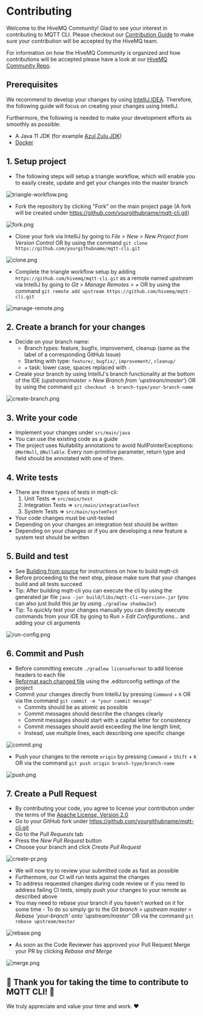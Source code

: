 # Contributing

Welcome to the HiveMQ Community!
Glad to see your interest in contributing to MQTT CLI.
Please checkout our [Contribution Guide](https://github.com/hivemq/hivemq-community/blob/master/CONTRIBUTING.adoc) to
make sure your contribution will be accepted by the HiveMQ team.

For information on how the HiveMQ Community is organized and how contributions will be accepted please have a look at
our [HiveMQ Community Repo](https://github.com/hivemq/hivemq-community).

## Prerequisites

We recommend to develop your changes by using [IntelliJ IDEA](https://www.jetbrains.com/idea/).
Therefore, the following guide will focus on creating your changes using IntelliJ.

Furthermore, the following is needed to make your development efforts as smoothly as possible:

- A Java 11 JDK (for example [Azul Zulu JDK](https://www.azul.com/downloads/))
- [Docker](https://www.docker.com/)

## 1. Setup project

- The following steps will setup a triangle workflow, which will enable you to easily create, update and get your
  changes into the master branch

![triangle-workflow.png](img/triangle-workflow.png)

- Fork the repository by clicking "Fork" on the main project page (A fork will be created
  under https://github.com/yourgithubname/mqtt-cli.git)

![fork.png](img/fork.png)

- Clone your fork via IntelliJ by going to <i>File > New > New Project from Version Control</i> OR by using the
  command `git clone https://github.com/yourgithubname/mqtt-cli.git`

![clone.png](img/clone.png)

- Complete the triangle workflow setup by adding `https://github.com/hivemq/mqtt-cli.git` as a remote named _upstream_
  via IntelliJ by going to <i>Git > Manage Remotes > + </i> OR by using the
  command `git remote add upstream https://github.com/hivemq/mqtt-cli.git`

![manage-remote.png](img/manage-remote.png)

## 2. Create a branch for your changes

- Decide on your branch name:
    - Branch types: feature, bugfix, improvement, cleanup (same as the label of a corresponding GitHub Issue)
    - Starting with type: `feature/`, `bugfix/`, `improvement/`, `cleanup/`
    - \+ task: lower case, spaces replaced with `-`
- Create your branch by using IntelliJ's branch functionality at the bottom of the IDE (<i>upstream/master > New Branch
  from 'upstream/master'</i>) OR by using the command `git checkout -b branch-type/your-branch-name`

![create-branch.png](img/create-branch.png)

## 3. Write your code

- Implement your changes under `src/main/java`
- You can use the existing code as a guide
- The project uses Nullability annotations to avoid NullPointerExceptions: `@NotNull`, `@Nullable`.
  Every non-primitive parameter, return type and field should be annotated with one of them.

## 4. Write tests

- There are three types of tests in mqtt-cli:
    1. Unit Tests => `src/main/test`
    2. Integration Tests => `src/main/integrationTest`
    3. System Tests => `src/main/systemTest`
- Your code changes must be unit-tested
- Depending on your changes an integration test should be written
- Depending on your changes or if you are developing a new feature a system test should be written

## 5. Build and test

- See [Building from source](https://hivemq.github.io/mqtt-cli/docs/installation/#building-from-source) for instructions
  on how to build mqtt-cli
- Before proceeding to the next step, please make sure that your changes build and all tests succeed
- Tip: After building mqtt-cli you can execute the cli by using the generated jar
  file `java -jar build/libs/mqtt-cli-<version>.jar` (you can also just build this jar by using `./gradlew shadowJar`)
- Tip: To quickly test your changes manually you can directly execute commands from your IDE by going to <i>Run > Edit
  Configurations...</i> and adding your cli arguments

![run-config.png](img/run-config.png)

## 6. Commit and Push

- Before committing execute `./gradlew licenseFormat` to add license headers to each file
- [Reformat each changed file](https://www.jetbrains.com/help/idea/reformat-and-rearrange-code.html#reformat_file) using
  the .editorconfig settings of the project
- Commit your changes directly from IntelliJ by pressing `Command` + `K` OR via the
  command `git commit -m "your commit mesage"`
    - Commits should be as atomic as possible
    - Commit messages should describe the changes clearly
    - Commit messages should start with a capital letter for consistency
    - Commit messages should avoid exceeding the line length limit,
    - Instead, use multiple lines, each describing one specific change

![commit.png](img/commit.png)

- Push your changes to the remote `origin` by pressing `Command` + `Shift` + `K` OR via the
  command `git push origin branch-type/branch-name`

![push.png](img/push.png)

## 7. Create a Pull Request

- By contributing your code, you agree to license your contribution under the terms of the
  [Apache License, Version 2.0](https://github.com/hivemq/hivemq-mqtt-client/blob/develop/LICENSE)
- Go to your GitHub fork under https://github.com/yourgithubname/mqtt-cli.git
- Go to the <i>Pull Requests</i> tab
- Press the <i>New Pull Request</i> button
- Choose your branch and click <i>Create Pull Request</i>

![create-pr.png](img/create-pr.png)

- We will now try to review your submitted code as fast as possible
- Furthermore, our CI will run tests against the changes
- To address requested changes during code review or if you need to address failing CI tests, simply push your changes
  to your remote as described above
- You may need to rebase your branch if you haven't worked on it for some time - To do so simply go to the <i>Git
  branch > upstream master > Rebase 'your-branch' onto 'upstream/master'</i> OR via the
  command `git rebase upstream/master`

![rebase.png](img/rebase.png)

- As soon as the Code Reviewer has approved your Pull Request Merge your PR by clicking <i>Rebase and Merge</i>

![merge.png](img/merge.png)

## 🚀 Thank you for taking the time to contribute to MQTT CLI! 🚀

We truly appreciate and value your time and work. ❤️



